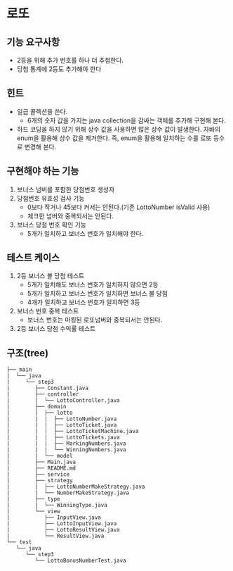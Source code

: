 # 로또
## 기능 요구사항
* 2등을 위해 추가 번호를 하나 더 추첨한다.
* 당첨 통계에 2등도 추가해야 한다

## 힌트
* 일급 콜렉션을 쓴다.
    * 6개의 숫자 값을 가지는 java collection을 감싸는 객체를 추가해 구현해 본다.
* 하드 코딩을 하지 않기 위해 상수 값을 사용하면 많은 상수 값이 발생한다. 자바의 enum을 활용해 상수 값을 제거한다. 즉, enum을 활용해 일치하는 수를 로또 등수로 변경해 본다.

## 구현해야 하는 기능
1. 보너스 넘버를 포함한 당첨번호 생성자
2. 당첨번호 유효성 검사 기능
    - 0보다 작거나 45보다 커서는 안된다.(기존 LottoNumber isValid 사용)
    - 체크한 넘버와 중복되서는 안된다. 
3. 보너스 당첨 번호 확인 기능
    - 5개가 일치하고 보너스 번호가 일치해야 한다. 

## 테스트 케이스
1.  2등 보너스 볼 당첨 테스트
    - 5개가 일치해도 보너스 번호가 일치하지 않으면 2등
    - 5개가 일치하고 보너스 번호가 일치하면 보너스 볼 당첨
    - 4개가 일치하고 보너스 번호가 일치하면 3등
2. 보너스 번호 중복 테스트
    - 보너스 번호는 마킹된 로또넘버와 중복되서는 안된다.
3. 2등 보너스 당첨 수익률 테스트


## 구조(tree)
```
├── main
|  └── java
|     └── step3
|        ├── Constant.java
|        ├── controller
|        |  └── LottoController.java
|        ├── domain
|        |  ├── lotto
|        |  |  ├── LottoNumber.java
|        |  |  ├── LottoTicket.java
|        |  |  ├── LottoTicketMachine.java
|        |  |  ├── LottoTickets.java
|        |  |  ├── MarkingNumbers.java
|        |  |  └── WinningNumbers.java
|        |  └── model
|        ├── Main.java
|        ├── README.md
|        ├── service
|        ├── strategy
|        |  ├── LottoNumberMakeStrategy.java
|        |  └── NumberMakeStrategy.java
|        ├── type
|        |  └── WinningType.java
|        └── view
|           ├── InputView.java
|           ├── LottoInputView.java
|           ├── LottoResultView.java
|           └── ResultView.java
└── test
   └── java
      └── step3
         └── LottoBonusNumberTest.java
```

